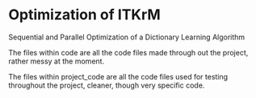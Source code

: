 # Optimization of ITKrM
Sequential and Parallel Optimization of a Dictionary Learning Algorithm

The files within code are all the code files made through out the project, rather messy at the moment.

The files within project_code are all the code files used for testing throughout the project, cleaner, though very specific code.
